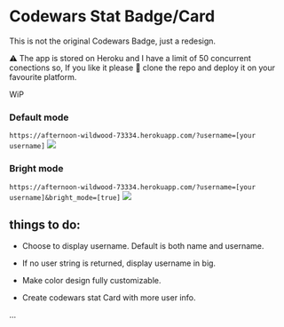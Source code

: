 # Codewars Stat Badge/Card
This is not the original Codewars Badge, just a redesign.

⚠ The app is stored on Heroku and I have a limit of 50 concurrent conections so, If you like it please 🙏 clone the repo and deploy it on your favourite platform.

WiP

 ### Default mode 
 `https://afternoon-wildwood-73334.herokuapp.com/?username=[your username]`
 ![](https://afternoon-wildwood-73334.herokuapp.com/?username=vanhaaggen)
 
 ### Bright mode
 `https://afternoon-wildwood-73334.herokuapp.com/?username=[your username]&bright_mode=[true]`
 ![](https://afternoon-wildwood-73334.herokuapp.com/?username=vanhaaggen&bright_mode=true)
 
## things to do:
- Choose to display username. Default is both name and username.

- If no user string is returned, display username in big.

- Make color design fully customizable.

- Create codewars stat Card with more user info.

...
